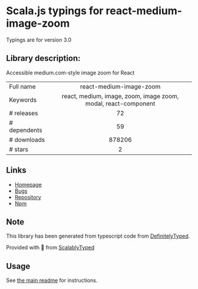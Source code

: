 
# Scala.js typings for react-medium-image-zoom

Typings are for version 3.0

## Library description:
Accessible medium.com-style image zoom for React

|                    |                 |
| ------------------ | :-------------: |
| Full name          | react-medium-image-zoom |
| Keywords           | react, medium, image, zoom, image zoom, modal, react-component |
| # releases         | 72 |
| # dependents       | 59 |
| # downloads        | 878206 |
| # stars            | 2 |

## Links
- [Homepage](https://github.com/rpearce/react-medium-image-zoom)
- [Bugs](https://github.com/rpearce/react-medium-image-zoom/issues)
- [Repository](https://github.com/rpearce/react-medium-image-zoom)
- [Npm](https://www.npmjs.com/package/react-medium-image-zoom)
    


## Note
This library has been generated from typescript code from [DefinitelyTyped](https://definitelytyped.org).

Provided with :purple_heart: from [ScalablyTyped](https://github.com/oyvindberg/ScalablyTyped)

## Usage
See [the main readme](../../readme.md) for instructions.


